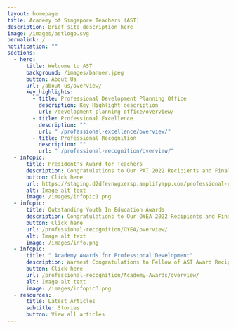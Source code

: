 ```yaml
---
layout: homepage
title: Academy of Singapore Teachers (AST)
description: Brief site description here
image: /images/astlogo.svg
permalink: /
notification: ""
sections:
  - hero:
      title: Welcome to AST
      background: /images/banner.jpeg
      button: About Us
      url: /about-us/overview/
      key_highlights:
        - title: Professional Development Planning Office
          description: Key Highlight description
          url: /development-planning-office/overview/
        - title: Professional Excellence
          description: ""
          url: " /professional-excellence/overview/"
        - title: Professional Recognition
          description: ""
          url: " /professional-recognition/overview/"
  - infopic:
      title: President's Award for Teachers
      description: Congratulations to Our PAT 2022 Recipients and Finalists!
      button: Click here
      url: https://staging.d2dfevnwgxersp.amplifyapp.com/professional-recognition/Presidents-Award-for-Teachers/overview/
      alt: Image alt text
      image: /images/infopic1.png
  - infopic:
      title: Outstanding Youth In Education Awards
      description: Congratulations to Our OYEA 2022 Recipients and Finalists!
      button: Click here
      url: /professional-recognition/OYEA/overview/
      alt: Image alt text
      image: /images/info.png
  - infopic:
      title: " Academy Awards for Professional Development"
      description: Warmest Congratulations to Fellow of AST Award Recipients!
      button: Click here
      url: /professional-recognition/Academy-Awards/overview/
      alt: Image alt text
      image: /images/infopic3.png
  - resources:
      title: Latest Articles
      subtitle: Stories
      button: View all articles
---
```

